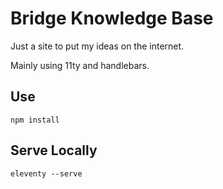 # Bridge Knowledge Base

Just a site to put my ideas on the internet.

Mainly using 11ty and handlebars.


## Use

```
npm install
```

## Serve Locally

```
eleventy --serve
```
